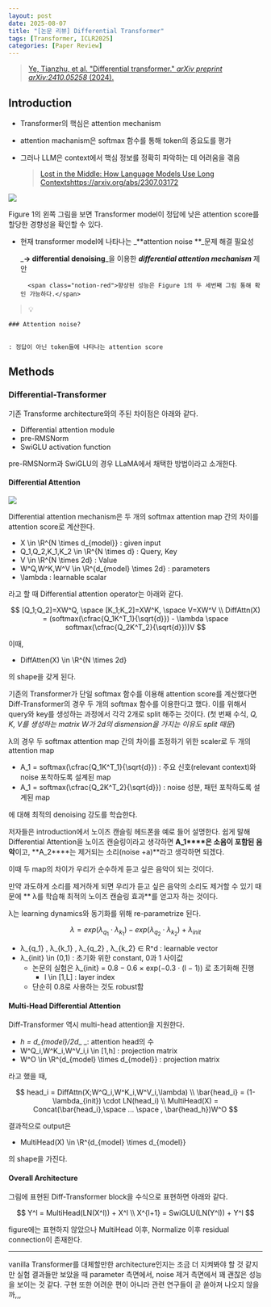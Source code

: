 ```yaml
---
layout: post
date: 2025-08-07
title: "[논문 리뷰] Differential Transformer"
tags: [Transformer, ICLR2025]
categories: [Paper Review]
---
```


> [Ye, Tianzhu, et al. "Differential transformer." ](https://arxiv.org/abs/2410.05258)[_arXiv preprint arXiv:2410.05258_](https://arxiv.org/abs/2410.05258)[ (2024).](https://arxiv.org/abs/2410.05258)



## Introduction

- Transformer의 핵심은 attention mechanism
- attention machanism은 softmax 함수를 통해 token의 중요도를 평가
- 그러나 LLM은 context에서 핵심 정보를 정확히 파악하는 데 어려움을 겪음

	> [Lost in the Middle: How Language Models Use Long Contextshttps://arxiv.org/abs/2307.03172](https://arxiv.org/abs/2307.03172)


![](https://prod-files-secure.s3.us-west-2.amazonaws.com/542b861c-36a8-4051-84e5-8804b6728dba/9083ea56-691a-4752-ae26-47f403431ac8/image.png?X-Amz-Algorithm=AWS4-HMAC-SHA256&X-Amz-Content-Sha256=UNSIGNED-PAYLOAD&X-Amz-Credential=ASIAZI2LB466WEQPFXES%2F20251010%2Fus-west-2%2Fs3%2Faws4_request&X-Amz-Date=20251010T140112Z&X-Amz-Expires=3600&X-Amz-Security-Token=IQoJb3JpZ2luX2VjEFUaCXVzLXdlc3QtMiJIMEYCIQCId7D5JCHLK%2FT13IQx4%2Bt8%2BmgXmGqpE%2BeawKTtD80cEwIhAMkFXUEaWmem4lXi4Fh4CqbTQ5uYFYlZnY93Wlc6SGCwKogECO7%2F%2F%2F%2F%2F%2F%2F%2F%2F%2FwEQABoMNjM3NDIzMTgzODA1IgyMVMhnW9GCuCVDofwq3AOXMhEbNv5cg7%2Bp5eTogbABz4GYqSc6GYlP4j279Dq0qM4RlC5XjE5pWnXfRkNMMm0fZz8%2F4HHDL4E2XF9xUfO70kToq%2B5xx35SDgdsw4%2BtHj%2FODW5y89NKry5eJvR0ArH2P8NXuN7xCgoJFmlPwKF4wqkhRNX4E0tF2i13wIH06naYb1GDz%2BhosBpcFufUWbiGg9%2FS3g6s46Gz%2FpuPBWH8rS95C8bSfwD9lWAQa2Ffs8YjQmPRRBlSzKPQhzXdFizjbR9OZiPyJYe3obkRlshKr2B9DopHMUBmFM9OK6CiuAeK9nbQIkkgc8tEN0FEhpSX2Q9yBba51AvEyZeKtISSXA3OAYeg%2FmsbeK2XDmUlgWh15Q7XFrtkJLgr1ppbv3vKam6mBSOcbkugVJooKDIOty6W3fUn54roVXbbrs0Pak%2B8%2B4xaws0ASbG0MDVn7vgEPZsNqIeGrLQSs%2FKhfmWwdiXG2sbrcVdpYUHEs4T%2FNyq5zPeYwxAfqrbHAt70qI0JjXJWB76fHRjF9Fs2UjkGuxGtqvy0C4RlsZ9urRzOKDjmpQikvO%2BjUbd%2FU1IQzhEiCeDdXfT987w6aCf3T94RpLnvA9dxg59jzOrEIovEL1%2FALYZuvf3d2SLLYzCIiaTHBjqkAfv8sH30Xe4E%2FLkzuCuRdTv7QUaKlch1Dm2f9w8LxQkMqTHYzSo%2BaEusGVGygqvNcPPF2JDCeztCcj%2Ff1h38ULbak8qaxNkx2dW9D95eeW%2FCquOofUcZ09NTZ%2BUZPXNyfZjm8wEVboJeT6CVil0Ye3QB2d7xPEw6KtxiVWpgRVvg22aZVydMYuvVBy8kScOnxgoA1K3Fzbm5xYTu9gA%2B9Cf7WPzP&X-Amz-Signature=166963dac01f884dca131d7a2f383cd62c196392244a0caec19b6df4af5298c7&X-Amz-SignedHeaders=host&x-amz-checksum-mode=ENABLED&x-id=GetObject)


Figure 1의 왼쪽 그림을 보면 Transformer model이 정답에 낮은 attention score를 할당한 경향성을 확인할 수 있다.

- 현재 transformer model에 나타나는 _**attention noise **_문제 해결 필요성

	_**→ differential denoising**_을 이용한 _**differential attention mechanism**_ 제안


		<span class="notion-red">향상된 성능은 Figure 1의 두 세번째 그림 통해 확인 가능하다.</span>


> 💡 


	### Attention noise?


	: 정답이 아닌 token들에 나타나는 attention score



## Methods



### Differential-Transformer


기존 Transforme architecture와의 주된 차이점은 아래와 같다.

- Differential attention module
- pre-RMSNorm
- SwiGLU activation function

pre-RMSNorm과 SwiGLU의 경우 LLaMA에서 채택한 방법이라고 소개한다.



#### Differential Attention


![](https://prod-files-secure.s3.us-west-2.amazonaws.com/542b861c-36a8-4051-84e5-8804b6728dba/116d70b2-1963-4810-9167-f4c7d8a06e8f/image.png?X-Amz-Algorithm=AWS4-HMAC-SHA256&X-Amz-Content-Sha256=UNSIGNED-PAYLOAD&X-Amz-Credential=ASIAZI2LB466WEQPFXES%2F20251010%2Fus-west-2%2Fs3%2Faws4_request&X-Amz-Date=20251010T140112Z&X-Amz-Expires=3600&X-Amz-Security-Token=IQoJb3JpZ2luX2VjEFUaCXVzLXdlc3QtMiJIMEYCIQCId7D5JCHLK%2FT13IQx4%2Bt8%2BmgXmGqpE%2BeawKTtD80cEwIhAMkFXUEaWmem4lXi4Fh4CqbTQ5uYFYlZnY93Wlc6SGCwKogECO7%2F%2F%2F%2F%2F%2F%2F%2F%2F%2FwEQABoMNjM3NDIzMTgzODA1IgyMVMhnW9GCuCVDofwq3AOXMhEbNv5cg7%2Bp5eTogbABz4GYqSc6GYlP4j279Dq0qM4RlC5XjE5pWnXfRkNMMm0fZz8%2F4HHDL4E2XF9xUfO70kToq%2B5xx35SDgdsw4%2BtHj%2FODW5y89NKry5eJvR0ArH2P8NXuN7xCgoJFmlPwKF4wqkhRNX4E0tF2i13wIH06naYb1GDz%2BhosBpcFufUWbiGg9%2FS3g6s46Gz%2FpuPBWH8rS95C8bSfwD9lWAQa2Ffs8YjQmPRRBlSzKPQhzXdFizjbR9OZiPyJYe3obkRlshKr2B9DopHMUBmFM9OK6CiuAeK9nbQIkkgc8tEN0FEhpSX2Q9yBba51AvEyZeKtISSXA3OAYeg%2FmsbeK2XDmUlgWh15Q7XFrtkJLgr1ppbv3vKam6mBSOcbkugVJooKDIOty6W3fUn54roVXbbrs0Pak%2B8%2B4xaws0ASbG0MDVn7vgEPZsNqIeGrLQSs%2FKhfmWwdiXG2sbrcVdpYUHEs4T%2FNyq5zPeYwxAfqrbHAt70qI0JjXJWB76fHRjF9Fs2UjkGuxGtqvy0C4RlsZ9urRzOKDjmpQikvO%2BjUbd%2FU1IQzhEiCeDdXfT987w6aCf3T94RpLnvA9dxg59jzOrEIovEL1%2FALYZuvf3d2SLLYzCIiaTHBjqkAfv8sH30Xe4E%2FLkzuCuRdTv7QUaKlch1Dm2f9w8LxQkMqTHYzSo%2BaEusGVGygqvNcPPF2JDCeztCcj%2Ff1h38ULbak8qaxNkx2dW9D95eeW%2FCquOofUcZ09NTZ%2BUZPXNyfZjm8wEVboJeT6CVil0Ye3QB2d7xPEw6KtxiVWpgRVvg22aZVydMYuvVBy8kScOnxgoA1K3Fzbm5xYTu9gA%2B9Cf7WPzP&X-Amz-Signature=61ab12a9ccd53c39feca66740012a430bc6c1f2ba948978a4100d0edb8d97686&X-Amz-SignedHeaders=host&x-amz-checksum-mode=ENABLED&x-id=GetObject)


Differential attention mechanism은 두 개의 softmax attention map 간의 차이를 attention score로 계산한다.

- X \in \R^{N \times d\_{model}} : given input
- Q\_1,Q\_2,K\_1,K\_2 \in \R^{N \times d} : Query, Key
- V \in \R^{N \times 2d} : Value
- W^Q,W^K,W^V \in \R^{d\_{model} \times 2d} : parameters
- \lambda : learnable scalar

라고 할 때 Differential attention operator는 아래와 같다.


$$
[Q_1;Q_2]=XW^Q, \space [K_1;K_2]=XW^K, \space V=XW^V \\
DiffAttn(X) = (softmax(\cfrac{Q_1K^T_1}{\sqrt{d}}) - \lambda \space softmax(\cfrac{Q_2K^T_2}{\sqrt{d}}))V
$$


이때,

- DiffAtten(X) \in \R^{N \times 2d}

의 shape을 갖게 된다.


기존의 Transformer가 단일 softmax 함수를 이용해 attention score를 계산했다면 Diff-Transformer의 경우 두 개의 softmax 함수를 이용한다고 했다. 이를 위해서 query와 key를 생성하는 과정에서 각각 2개로 split 해주는 것이다. <span class="notion-red">(첫 번째 수식, </span><span class="notion-red">_Q, K, V를 생성하는 matrix W가 2d의 dismension을 가지는 이유도 split 때문_</span><span class="notion-red">)</span>


 λ의 경우 두 softmax attention map 간의 차이를 조정하기 위한 scaler로 두 개의 attention map

- A\_1 = softmax(\cfrac{Q\_1K^T\_1}{\sqrt{d}}) : 주요 신호(relevant context)와 noise 포착하도록 설계된 map
- A\_1 = softmax(\cfrac{Q\_2K^T\_2}{\sqrt{d}}) : noise 성분, 패턴 포착하도록 설계된 map 

에 대해 최적의 denoising 강도를 학습한다.


저자들은 introduction에서 노이즈 캔슬링 헤드폰을 예로 들어 설명한다. 쉽게 말해 Differential Attention을 노이즈 캔슬링이라고 생각하면 **A\_1****은 소음이 포함된 음악**이고, **A\_2****는 제거되는 소리(noise +a)**라고 생각하면 되겠다. 


이때 두 map의 차이가 우리가 순수하게 듣고 싶은 음악이 되는 것이다. 


만약 과도하게 소리를 제거하게 되면 우리가 듣고 싶은 음악의 소리도 제거할 수 있기 때문에 ** λ를 학습해 최적의 노이즈 캔슬링 효과**를 얻고자 하는 것이다.


λ는 learning dynamics와 동기화를 위해 re-parametrize 된다.


$$
\lambda = exp(\lambda_{q_1} \cdot \lambda_{k_1}) - exp(\lambda_{q_2} \cdot \lambda_{k_2}) + \lambda_{init}
$$

- λ\_{q\_1} , λ\_{k\_1} , λ\_{q\_2} , λ\_{k\_2} ∈ R^d : learnable vector
- λ\_{init} \in (0,1) : 초기화 위한 constant, 0과 1 사이값
	- 논문의 실험은 λ\_{init} = 0.8 − 0.6 × exp(−0.3 · (l − 1)) 로 초기화해 진행
		- l \in [1,L] : layer index
	- 단순히 0.8로 사용하는 것도 robust함


#### **Multi-Head Differential Attention**


Diff-Transformer 역시 multi-head attention을 지원한다.

- _h = d\_{model}/2d__ _: attention head의 수
- W^Q\_i,W^K\_i,W^V\_i,i \in [1,h] : projection matrix
- W^O \in \R^{d\_{model} \times d\_{model}} : projection matrix

라고 했을 때,


$$
head_i = DiffAttn(X;W^Q_i,W^K_i,W^V_i,\lambda) \\
\bar{head_i} = (1-\lambda_{init}) \cdot LN(head_i) \\
MultiHead(X) = Concat(\bar{head_i},\space ... \space , \bar{head_h})W^O
$$


결과적으로 output은

- MultiHead(X) \in \R^{d\_{model} \times d\_{model}}

의 shape을 가진다.



#### Overall Architecture


그림에 표현된 Diff-Transformer block을 수식으로 표현하면 아래와 같다.


$$
Y^l = MultiHead(LN(X^l)) + X^l \\
X^{l+1} = SwiGLU(LN(Y^l)) + Y^l
$$


figure에는 표현하지 않았으나 MultiHead 이후, Normalize 이후 residual connection이 존재한다.


---


vanilla Transformer를 대체할만한 architecture인지는 조금 더 지켜봐야 할 것 같지만 실험 결과들만 보았을 때 parameter 측면에서, noise 제거 측면에서 꽤 괜찮은 성능을 보이는 것 같다. 구현 또한 어려운 편이 아니라 관련 연구들이 곧 쏟아져 나오지 않을까,,,

